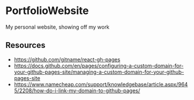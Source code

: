 # PortfolioWebsite
My personal website, showing off my work

## Resources 
* https://github.com/gitname/react-gh-pages
* https://docs.github.com/en/pages/configuring-a-custom-domain-for-your-github-pages-site/managing-a-custom-domain-for-your-github-pages-site
* https://www.namecheap.com/support/knowledgebase/article.aspx/9645/2208/how-do-i-link-my-domain-to-github-pages/
